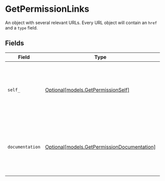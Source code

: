 # GetPermissionLinks

An object with several relevant URLs. Every URL object will contain an `href` and a `type` field.


## Fields

| Field                                                                                      | Type                                                                                       | Required                                                                                   | Description                                                                                |
| ------------------------------------------------------------------------------------------ | ------------------------------------------------------------------------------------------ | ------------------------------------------------------------------------------------------ | ------------------------------------------------------------------------------------------ |
| `self_`                                                                                    | [Optional[models.GetPermissionSelf]](../models/getpermissionself.md)                       | :heavy_minus_sign:                                                                         | In v2 endpoints, URLs are commonly represented as objects with an `href` and `type` field. |
| `documentation`                                                                            | [Optional[models.GetPermissionDocumentation]](../models/getpermissiondocumentation.md)     | :heavy_minus_sign:                                                                         | In v2 endpoints, URLs are commonly represented as objects with an `href` and `type` field. |